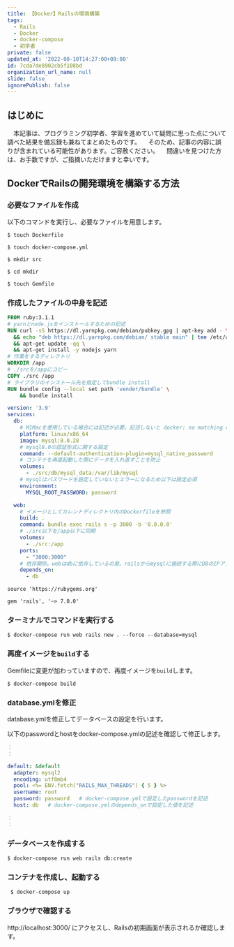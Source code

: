```yaml
---
title: 【Docker】Railsの環境構築
tags:
  - Rails
  - Docker
  - docker-compose
  - 初学者
private: false
updated_at: '2022-08-10T14:27:00+09:00'
id: 7cda7de8902cb5f108bd
organization_url_name: null
slide: false
ignorePublish: false
---
```

## はじめに
　本記事は、プログラミング初学者、学習を進めていて疑問に思った点について調べた結果を備忘録も兼ねてまとめたものです。
　そのため、記事の内容に誤りが含まれている可能性があります。ご容赦ください。
　間違いを見つけた方は、お手数ですが、ご指摘いただけますと幸いです。

## DockerでRailsの開発環境を構築する方法
### 必要なファイルを作成
以下のコマンドを実行し、必要なファイルを用意します。

```:ターミナル
$ touch Dockerfile
```
```:ターミナル
$ touch docker-compose.yml
```
```:ターミナル
$ mkdir src
```
```:ターミナル
$ cd mkdir
```
```:ターミナル
$ touch Gemfile
```

### 作成したファイルの中身を記述
```Dockerfile
FROM ruby:3.1.1
# yarnとnode.jsをインストールするための記述
RUN curl -sS https://dl.yarnpkg.com/debian/pubkey.gpg | apt-key add - \
  && echo "deb https://dl.yarnpkg.com/debian/ stable main" | tee /etc/apt/sources.list.d/yarn.list \
  && apt-get update -qq \
  && apt-get install -y nodejs yarn
# 作業をするディレクトリ
WORKDIR /app
# ./srcを/appにコピー
COPY ./src /app
# ライブラリのインストール先を指定してbundle install
RUN bundle config --local set path 'vender/bundle' \
    && bundle install
```

```docker-compose.yml
version: '3.9'
services:
  db:
    # M1Macを使用している場合には記述が必要。記述しないと docker: no matching manifest for linux/arm64/v8 in the manifest list entries. というエラーが発生。
    platform: linux/x86_64
    image: mysql:8.0.28
    # mysql8.0の認証形式に関する設定
    command: --default-authentication-plugin=mysql_native_password
    # コンテナを再度起動した際にデータを入れ直すことを防止
    volumes:
      - ./src/db/mysql_data:/var/lib/mysql
    # mysqlはパスワードを設定していないとエラーになるため以下は設定必須
    environment:
      MYSQL_ROOT_PASSWORD: password

  web:
    # イメージとしてカレントディレクトリ内のDockerfileを参照
    build: .
    command: bundle exec rails s -p 3000 -b '0.0.0.0'
    # ./src以下を/app以下に同期
    volumes:
      - ./src:/app
    ports:
      - "3000:3000"
    # 依存関係。webはdbに依存しているの意。railsからmysqlに接続する際にDBのIPアドレスを直接記述するが、以下を記述することで当該箇所にdbと記述すればよくなる。
    depends_on:
      - db
```

```Gemfile
source 'https://rubygems.org'

gem 'rails', '~> 7.0.0'

```

### ターミナルでコマンドを実行する

```:ターミナル
$ docker-compose run web rails new . --force --database=mysql
```

### 再度イメージを`build`する
Gemfileに変更が加わっていますので、再度イメージを`build`します。

```:ターミナル
$ docker-compose build
```

### database.ymlを修正
database.ymlを修正してデータベースの設定を行います。

以下のpasswordとhostをdocker-compose.ymlの記述を確認して修正します。
```config/database.yml
：
：

default: &default
  adapter: mysql2
  encoding: utf8mb4
  pool: <%= ENV.fetch("RAILS_MAX_THREADS") { 5 } %>
  username: root
  password: password   # docker-compose.ymlで設定したpasswordを記述
  host: db   # docker-compose.ymlのdepends_onで設定した値を記述

：
：

```

### データベースを作成する

```:ターミナル
$ docker-compose run web rails db:create
```

### コンテナを作成し、起動する

```:ターミナル
 $ docker-compose up
```

### ブラウザで確認する
http://localhost:3000/ にアクセスし、Railsの初期画面が表示されるか確認します。


